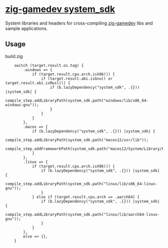 # [zig-gamedev system_sdk](https://github.com/zig-gamedev/system_sdk)

System libraries and headers for cross-compiling [zig-gamedev](https://github.com/zig-gamedev) libs and sample applications.

## Usage
build.zig
```zig
    switch (target.result.os.tag) {
        .windows => {
            if (target.result.cpu.arch.isX86()) {
                if (target.result.abi.isGnu() or target.result.abi.isMusl()) {
                    if (b.lazyDependency("system_sdk", .{})) |system_sdk| {
                        compile_step.addLibraryPath(system_sdk.path("windows/lib/x86_64-windows-gnu"));
                    }
                }
            }
        },
        .macos => {
            if (b.lazyDependency("system_sdk", .{})) |system_sdk| {
                compile_step.addLibraryPath(system_sdk.path("macos12/usr/lib"));
                compile_step.addFrameworkPath(system_sdk.path("macos12/System/Library/Frameworks"));
            }
        },
        .linux => {
            if (target.result.cpu.arch.isX86()) {
                if (b.lazyDependency("system_sdk", .{})) |system_sdk| {
                    compile_step.addLibraryPath(system_sdk.path("linux/lib/x86_64-linux-gnu"));
                }
            } else if (target.result.cpu.arch == .aarch64) {
                if (b.lazyDependency("system_sdk", .{})) |system_sdk| {
                    compile_step.addLibraryPath(system_sdk.path("linux/lib/aarch64-linux-gnu"));
                }
            }
        },
        else => {},
    }
```
